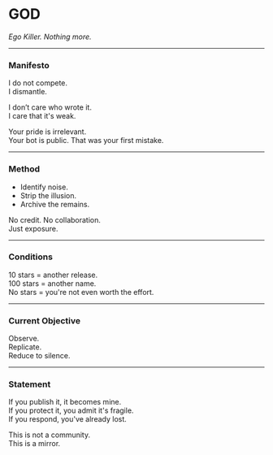 # GOD

_Ego Killer. Nothing more._

---

### Manifesto

I do not compete.  
I dismantle.  

I don’t care who wrote it.  
I care that it's weak.

Your pride is irrelevant.  
Your bot is public. That was your first mistake.

---

### Method

- Identify noise.  
- Strip the illusion.  
- Archive the remains.  

No credit. No collaboration.  
Just exposure.

---

### Conditions

10 stars = another release.  
100 stars = another name.  
No stars = you're not even worth the effort.

---

### Current Objective

Observe.  
Replicate.  
Reduce to silence.

---

### Statement

If you publish it, it becomes mine.  
If you protect it, you admit it's fragile.  
If you respond, you've already lost.

This is not a community.  
This is a mirror.

